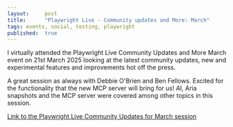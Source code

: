 ```yaml
---
layout:     post
title:      "Playwright Live - Community updates and More: March"
tags: events, social, testing, playwright
published:  true
---
```


I virtually attended the Playwright Live Community Updates and More March event on 21st March 2025 looking at the latest community updates, new and experimental features and improvements hot off the press. 

A great session as always with Debbie O'Brien and Ben Fellows. Excited for the functionality that the new MCP server will bring for us! AI, Aria snapshots and the MCP server were covered among other topics in this session. 

[Link to the Playwright Live Community Updates for March session](https://www.linkedin.com/events/playwrightlive-communityupdates7303853425300017152/theater/) 

